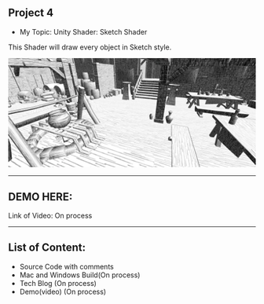 Project 4
-------------------------------------------------------------

- My Topic: Unity Shader: Sketch Shader

This Shader will draw every object in Sketch style.

![](https://github.com/dgm6410/research-project-4-chenlifan250/raw/master/sketchScene.jpg)

-------------------------------------------------------------

DEMO HERE:
-------------------------------------------------------------
Link of Video: On process 

-------------------------------------------------------------

List of Content:
-------------------------------------------------------------
- Source Code with comments
- Mac and Windows Build(On process)
- Tech Blog (On process) 
- Demo(video) (On process) 
